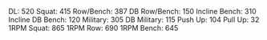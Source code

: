 DL: 520
 Squat: 415
 Row/Bench: 387
 DB Row/Bench: 150
 Incline Bench: 310
 Incline DB Bench: 120
 Military: 305
 DB Military: 115
 Push Up: 104
 Pull Up: 32
 1RPM Squat: 865
 1RPM Row: 690
 1RPM Bench: 645
